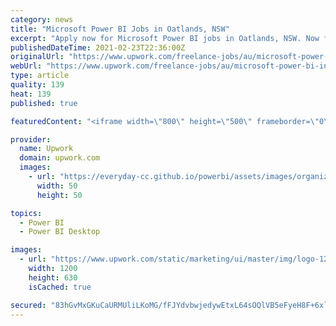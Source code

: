 ```yaml
---
category: news
title: "Microsoft Power BI Jobs in Oatlands, NSW"
excerpt: "Apply now for Microsoft Power BI jobs in Oatlands, NSW. Now filling talent for Seeking awesome Power BI specialist to create dashboard report template based on Figma prototypes, Tableau Developer Guru Required,"
publishedDateTime: 2021-02-23T22:36:00Z
originalUrl: "https://www.upwork.com/freelance-jobs/au/microsoft-power-bi-in-oatlands-nsw/"
webUrl: "https://www.upwork.com/freelance-jobs/au/microsoft-power-bi-in-oatlands-nsw/"
type: article
quality: 139
heat: 139
published: true

featuredContent: "<iframe width=\"800\" height=\"500\" frameborder=\"0\" src=\"https://www.youtube.com/embed/TJQ-kQ6IsPk\" allow=\"accelerometer; autoplay; encrypted-media; gyroscope; picture-in-picture\" allowfullscreen></iframe>"

provider:
  name: Upwork
  domain: upwork.com
  images:
    - url: "https://everyday-cc.github.io/powerbi/assets/images/organizations/curbal.com-50x50.jpg"
      width: 50
      height: 50

topics:
  - Power BI
  - Power BI Desktop

images:
  - url: "https://www.upwork.com/static/marketing/ui/master/img/logo-1200x630.png"
    width: 1200
    height: 630
    isCached: true

secured: "83hGvMxGKuCaURMUliLKoMG/fFJYdvbwjedywEtxL64sOQlVB5eFyeH8F+6xlgsV9YCs1gRAMU+mXWGyGM9v10qo9BWBPmOCJuIzcdp6SrRS2/WOh7vr32FYcjQPKeGXcYnLE1bbC3bGU8zRR8Lcxdbn6K88RvNreyCSKUm0QIZH37/5+eRoNCRoQZvzimxXafm9uHbolp0QzH0DxkMRtAtxI34v2ufhCVJL7eXIdqrhoPy4k0PUgMxAYiLQ9Dt21f0p5oZYNMMtxRw3kEaUWob8keh3XheDX8MhtU809KAH2icGowsSTpZS+ZFeTSsOJGRCYiPSVgXivihjTg/C9sATQpu7YCmwLoYAxWZiciPYCWhNHIhTna8bjuqUMOy7XVQbBRN627UWw3Xx9RbLSOEFiD9TwVLHg+93uiJ7RLhaGZyNLi58VsISNrhYdIL2;XiQOSuDm25OPFv1UTZWuvQ=="
---
```



